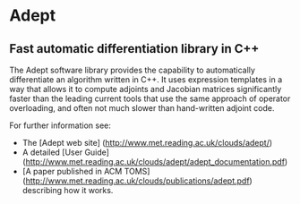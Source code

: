 # Adept
## Fast automatic differentiation library in C++

The Adept software library provides the capability to automatically differentiate an algorithm written in C++.
It uses expression templates in a way that allows it to compute adjoints and Jacobian matrices significantly
faster than the leading current tools that use the same approach of operator overloading, and often not much
slower than hand-written adjoint code.

For further information see:
* The [Adept web site] (http://www.met.reading.ac.uk/clouds/adept/)
* A detailed [User Guide] (http://www.met.reading.ac.uk/clouds/adept/adept_documentation.pdf)
* [A paper published in ACM TOMS] (http://www.met.reading.ac.uk/clouds/publications/adept.pdf) describing how it works.
